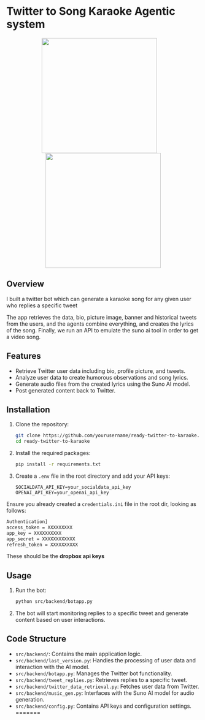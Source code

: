 # Twitter to Song Karaoke Agentic system 

<div align="center">
  <img src="https://github.com/user-attachments/assets/f658e786-7f00-49d6-b7b4-4fe151a1b261" width="300" style="margin-right: 20px;">
  <img src="https://github.com/user-attachments/assets/41de218b-0b69-4225-addd-7247bcec2e4e" width="300">
</div>


## Overview
I built a twitter bot which can generate a karaoke song for any given user who replies a specific tweet

The app retrieves the data, bio, picture image, banner and historical tweets from the users, and the agents combine everything, and creates the lyrics of the song.
Finally, we run an API to emulate the suno ai tool in order to get a video song.

## Features
- Retrieve Twitter user data including bio, profile picture, and tweets.
- Analyze user data to create humorous observations and song lyrics.
- Generate audio files from the created lyrics using the Suno AI model.
- Post generated content back to Twitter.

## Installation
1. Clone the repository:
   ```bash
   git clone https://github.com/yourusername/ready-twitter-to-karaoke.git
   cd ready-twitter-to-karaoke
   ```

2. Install the required packages:
   ```bash
   pip install -r requirements.txt
   ```

3. Create a `.env` file in the root directory and add your API keys:
   ```plaintext
   SOCIALDATA_API_KEY=your_socialdata_api_key
   OPENAI_API_KEY=your_openai_api_key
   ```




Ensure you already created a `credentials.ini` file in the root dir, looking as follows:
```bash
Authentication]
access_token = XXXXXXXXX
app_key = XXXXXXXXXX
app_secret = XXXXXXXXXXXX
refresh_token = XXXXXXXXXX
```
These should be the **dropbox api keys**

## Usage
1. Run the bot:
   ```bash
   python src/backend/botapp.py
   ```

2. The bot will start monitoring replies to a specific tweet and generate content based on user interactions.

## Code Structure
- `src/backend/`: Contains the main application logic.
- `src/backend/last_version.py`: Handles the processing of user data and interaction with the AI model.
- `src/backend/botapp.py`: Manages the Twitter bot functionality.
- `src/backend/tweet_replies.py`: Retrieves replies to a specific tweet.
- `src/backend/twitter_data_retrieval.py`: Fetches user data from Twitter.
- `src/backend/music_gen.py`: Interfaces with the Suno AI model for audio generation.
- `src/backend/config.py`: Contains API keys and configuration settings.
=======

